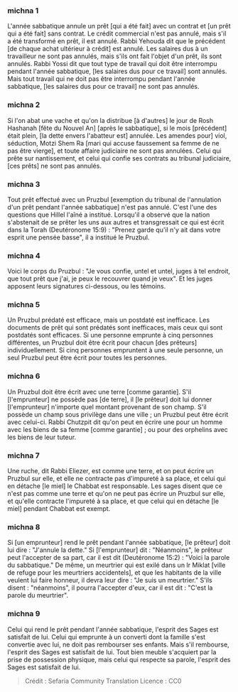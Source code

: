 
### michna 1
L'année sabbatique annule un prêt [qui a été fait] avec un contrat et [un prêt qui a été fait] sans contrat. Le crédit commercial n'est pas annulé, mais s'il a été transformé en prêt, il est annulé. Rabbi Yehouda dit que le précédent [de chaque achat ultérieur à crédit] est annulé. Les salaires dus à un travailleur ne sont pas annulés, mais s'ils ont fait l'objet d'un prêt, ils sont annulés. Rabbi Yossi dit que tout type de travail qui doit être interrompu pendant l'année sabbatique, [les salaires dus pour ce travail] sont annulés. Mais tout travail qui ne doit pas être interrompu pendant l'année sabbatique, [les salaires dus pour ce travail] ne sont pas annulés.

### michna 2
Si l'on abat une vache et qu'on la distribue [à d'autres] le jour de Rosh Hashanah [fête du Nouvel An] [après le sabbatique], si le mois [précédent] était plein, [la dette envers l'abatteur est] annulée. Les amendes pour] viol, séduction, Motzi Shem Ra [mari qui accuse faussement sa femme de ne pas être vierge], et toute affaire judiciaire ne sont pas annulées. Celui qui prête sur nantissement, et celui qui confie ses contrats au tribunal judiciaire, [ces prêts] ne sont pas annulés.

### michna 3
Tout prêt effectué avec un Pruzbul [exemption du tribunal de l'annulation d'un prêt pendant l'année sabbatique] n'est pas annulé. C'est l'une des questions que Hillel l'aîné a institué. Lorsqu'il a observé que la nation s'abstenait de se prêter les uns aux autres et transgressait ce qui est écrit dans la Torah (Deutéronome 15:9) : "Prenez garde qu'il n'y ait dans votre esprit une pensée basse", il a institué le Pruzbul.

### michna 4
Voici le corps du Pruzbul : "Je vous confie, untel et untel, juges à tel endroit, que tout prêt que j'ai, je peux le recouvrer quand je veux". Et les juges apposent leurs signatures ci-dessous, ou les témoins.

### michna 5
Un Pruzbul prédaté est efficace, mais un postdaté est inefficace. Les documents de prêt qui sont prédatés sont inefficaces, mais ceux qui sont postdatés sont efficaces. Si une personne emprunte à cinq personnes différentes, un Pruzbul doit être écrit pour chacun [des prêteurs] individuellement. Si cinq personnes empruntent à une seule personne, un seul Pruzbul peut être écrit pour toutes les personnes.

### michna 6
Un Pruzbul doit être écrit avec une terre [comme garantie]. S'il [l'emprunteur] ne possède pas [de terre], il [le prêteur] doit lui donner [l'emprunteur] n'importe quel montant provenant de son champ. S'il possède un champ sous privilège dans une ville ; un Pruzbul peut être écrit avec celui-ci. Rabbi Chutzpit dit qu'on peut en écrire une pour un homme avec les biens de sa femme [comme garantie] ; ou pour des orphelins avec les biens de leur tuteur.

### michna 7
Une ruche, dit Rabbi Eliezer, est comme une terre, et on peut écrire un Pruzbul sur elle, et elle ne contracte pas d'impureté à sa place, et celui qui en détache [le miel] le Chabbat est responsable. Les sages disent que ce n'est pas comme une terre et qu'on ne peut pas écrire un Pruzbul sur elle, et qu'elle contracte l'impureté à sa place, et que celui qui en détache [le miel] pendant Chabbat est exempt.

### michna 8
Si [un emprunteur] rend le prêt pendant l'année sabbatique, [le prêteur] doit lui dire : "J'annule la dette." Si [l'emprunteur] dit : "Néanmoins", le prêteur peut l'accepter de sa part, car il est dit (Deutéronome 15:2) : "Voici la parole du sabbatique." De même, un meurtrier qui est exilé dans un Ir Miklat [ville de refuge pour les meurtriers accidentels], et que les habitants de la ville veulent lui faire honneur, il devra leur dire : "Je suis un meurtrier." S'ils disent : "néanmoins", il pourra l'accepter d'eux, car il est dit : "C'est la parole du meurtrier".

### michna 9
Celui qui rend le prêt pendant l'année sabbatique, l'esprit des Sages est satisfait de lui. Celui qui emprunte à un converti dont la famille s'est convertie avec lui, ne doit pas rembourser ses enfants. Mais s'il rembourse, l'esprit des Sages est satisfait de lui. Tout bien meuble s'acquiert par la prise de possession physique, mais celui qui respecte sa parole, l'esprit des Sages est satisfait de lui.

>Crédit : Sefaria Community Translation
>Licence : CC0
